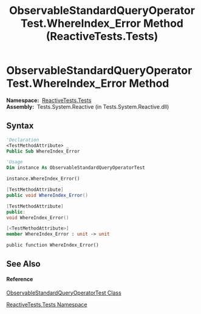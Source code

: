 ﻿---
title: ObservableStandardQueryOperatorTest.WhereIndex_Error Method  (ReactiveTests.Tests)
TOCTitle: WhereIndex_Error Method
ms:assetid: M:ReactiveTests.Tests.ObservableStandardQueryOperatorTest.WhereIndex_Error
ms:mtpsurl: https://msdn.microsoft.com/en-us/library/reactivetests.tests.observablestandardqueryoperatortest.whereindex_error(v=VS.103)
ms:contentKeyID: 36620011
ms.date: 06/28/2011
mtps_version: v=VS.103
f1_keywords:
- ReactiveTests.Tests.ObservableStandardQueryOperatorTest.WhereIndex_Error
dev_langs:
- CSharp
- JScript
- VB
- FSharp
- c++
---

# ObservableStandardQueryOperatorTest.WhereIndex\_Error Method

**Namespace:**  [ReactiveTests.Tests](hh289046\(v=vs.103\).md)  
**Assembly:**  Tests.System.Reactive (in Tests.System.Reactive.dll)

## Syntax

``` vb
'Declaration
<TestMethodAttribute> _
Public Sub WhereIndex_Error
```

``` vb
'Usage
Dim instance As ObservableStandardQueryOperatorTest

instance.WhereIndex_Error()
```

``` csharp
[TestMethodAttribute]
public void WhereIndex_Error()
```

``` c++
[TestMethodAttribute]
public:
void WhereIndex_Error()
```

``` fsharp
[<TestMethodAttribute>]
member WhereIndex_Error : unit -> unit 
```

``` jscript
public function WhereIndex_Error()
```

## See Also

#### Reference

[ObservableStandardQueryOperatorTest Class](hh288944\(v=vs.103\).md)

[ReactiveTests.Tests Namespace](hh289046\(v=vs.103\).md)

